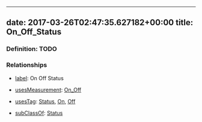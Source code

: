 
---
date: 2017-03-26T02:47:35.627182+00:00
title: On_Off_Status
---
### Definition: TODO

### Relationships

* [label](http://www.w3.org/2000/01/rdf-schema#label): On Off Status

* [usesMeasurement](https://brickschema.org/schema/1.0/BrickFrame#usesMeasurement): [On_Off](https://brickschema.org/schema/1.0/Brick#On_Off)

* [usesTag](https://brickschema.org/schema/1.0/BrickFrame#usesTag): [Status](https://brickschema.org/schema/1.0/BrickTag#Status), [On](https://brickschema.org/schema/1.0/BrickTag#On), [Off](https://brickschema.org/schema/1.0/BrickTag#Off)

* [subClassOf](http://www.w3.org/2000/01/rdf-schema#subClassOf): [Status](https://brickschema.org/schema/1.0/Brick#Status)
